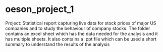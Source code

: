 # oeson_project_1
Project: Statistical report capturing live data for stock prices of major US companies and to study the behaviour of company stocks.
The folder contains an excel sheet which has the data needed for the analysis and it has multiple sheets. It also contains a .ppt file 
which can be used a short summary to understand the results of the analysis
